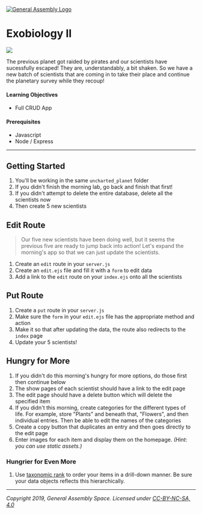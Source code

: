 [![General Assembly Logo](/ga_cog.png)](https://generalassemb.ly)

# Exobiology II

![](https://i.imgur.com/naenSjp.png)

The previous planet got raided by pirates and our scientists have sucessfully escaped! They are, understandably, a bit shaken. So we have a new batch of scientists that are coming in to take their place and continue the planetary survey while they recoup!

#### Learning Objectives

- Full CRUD App

#### Prerequisites

- Javascript
- Node / Express

---

## Getting Started

1. You'll be working in the same `uncharted_planet` folder
1. If you didn't finish the morning lab, go back and finish that first!
1. If you didn't attempt to delete the entire database, delete all the scientists now
1. Then create 5 new scientists

## Edit Route

> Our five new scientists have been doing well, but it seems the previous five are ready to jump back into action! Let's expand the morning's app so that we can just update the scientists.

1. Create an `edit` route in your `server.js`
1. Create an `edit.ejs` file and fill it with a `form` to edit data
1. Add a link to the `edit` route on your `index.ejs` onto all the scientists

## Put Route 

1. Create a `put` route in your `server.js`
1. Make sure the `form` in your `edit.ejs` file has the appropriate method and action 
1. Make it so that after updating the data, the route also redirects to the `index` page
1. Update your 5 scientists!

## Hungry for More

1. If you didn't do this morning's hungry for more options, do those first then continue below
1. The show pages of each scientist should have a link to the edit page
1. The edit page should have a delete button which will delete the specified item
1. If you didn't this morning, create categories for the different types of life. For example, store "Plants" and beneath that, "Flowers", and then individual entries. Then be able to edit the names of the categories
1. Create a copy button that duplicates an entry and then goes directly to the edit page
1. Enter images for each item and display them on the homepage. _(Hint: you can use static assets.)_

### Hungrier for Even More

1. Use [taxonomic rank](https://en.wikipedia.org/wiki/Taxonomic_rank) to order your items in a drill-down manner. Be sure your data objects reflects this hierarchically.

---

*Copyright 2019, General Assembly Space. Licensed under [CC-BY-NC-SA, 4.0](https://creativecommons.org/licenses/by-nc-sa/4.0/)*
